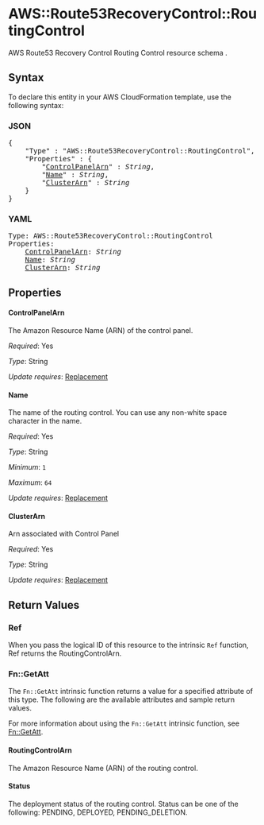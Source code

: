 # AWS::Route53RecoveryControl::RoutingControl

AWS Route53 Recovery Control Routing Control resource schema .

## Syntax

To declare this entity in your AWS CloudFormation template, use the following syntax:

### JSON

<pre>
{
    "Type" : "AWS::Route53RecoveryControl::RoutingControl",
    "Properties" : {
        "<a href="#controlpanelarn" title="ControlPanelArn">ControlPanelArn</a>" : <i>String</i>,
        "<a href="#name" title="Name">Name</a>" : <i>String</i>,
        "<a href="#clusterarn" title="ClusterArn">ClusterArn</a>" : <i>String</i>
    }
}
</pre>

### YAML

<pre>
Type: AWS::Route53RecoveryControl::RoutingControl
Properties:
    <a href="#controlpanelarn" title="ControlPanelArn">ControlPanelArn</a>: <i>String</i>
    <a href="#name" title="Name">Name</a>: <i>String</i>
    <a href="#clusterarn" title="ClusterArn">ClusterArn</a>: <i>String</i>
</pre>

## Properties

#### ControlPanelArn

The Amazon Resource Name (ARN) of the control panel.

_Required_: Yes

_Type_: String

_Update requires_: [Replacement](https://docs.aws.amazon.com/AWSCloudFormation/latest/UserGuide/using-cfn-updating-stacks-update-behaviors.html#update-replacement)

#### Name

The name of the routing control. You can use any non-white space character in the name.

_Required_: Yes

_Type_: String

_Minimum_: <code>1</code>

_Maximum_: <code>64</code>

_Update requires_: [Replacement](https://docs.aws.amazon.com/AWSCloudFormation/latest/UserGuide/using-cfn-updating-stacks-update-behaviors.html#update-replacement)

#### ClusterArn

Arn associated with Control Panel

_Required_: Yes

_Type_: String

_Update requires_: [Replacement](https://docs.aws.amazon.com/AWSCloudFormation/latest/UserGuide/using-cfn-updating-stacks-update-behaviors.html#update-replacement)

## Return Values

### Ref

When you pass the logical ID of this resource to the intrinsic `Ref` function, Ref returns the RoutingControlArn.

### Fn::GetAtt

The `Fn::GetAtt` intrinsic function returns a value for a specified attribute of this type. The following are the available attributes and sample return values.

For more information about using the `Fn::GetAtt` intrinsic function, see [Fn::GetAtt](https://docs.aws.amazon.com/AWSCloudFormation/latest/UserGuide/intrinsic-function-reference-getatt.html).

#### RoutingControlArn

The Amazon Resource Name (ARN) of the routing control.

#### Status

The deployment status of the routing control. Status can be one of the following: PENDING, DEPLOYED, PENDING_DELETION.


